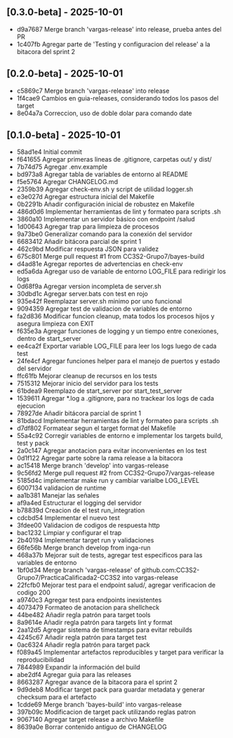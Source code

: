 ## [0.3.0-beta] - 2025-10-01
- d9a7687 Merge branch 'vargas-release' into release, prueba antes del PR
- 1c407fb Agregar parte de 'Testing y configuracion del release' a la bitacora del sprint 2

## [0.2.0-beta] - 2025-10-01
- c5869c7 Merge branch 'vargas-release' into release
- 1f4cae9 Cambios en guia-releases, considerando todos los pasos del target
- 8e04a7a Correccion, uso de doble dolar para comando date

## [0.1.0-beta] - 2025-10-01
- 58ad1e4 Initial commit
- f641655 Agregar primeras lineas de .gitignore, carpetas out/ y dist/
- 7b74d75 Agregar .env.example
- bd973a8 Agregar tabla de variables de entorno al README
- f5e5764 Agregar CHANGELOG.md
- 2359b39 Agregar check-env.sh y script de utilidad logger.sh
- e3e027d Agregar estructura inicial del Makefile
- 0b2291b Añadir configuración inicial de robustez en Makefile
- 486d0d6 Implementar herramientas de lint y formateo para scripts .sh
- 3860a10 Implementar un servidor básico con endpoint /salud
- 1d00643 Agregar trap para limpieza de procesos
- 9a73be0 Generalizar comando para la conexión del servidor
- 6683412 Añadir bitácora parcial de sprint 1
- 462c9bd Modificar respuesta JSON para validez
- 675c801 Merge pull request #1 from CC3S2-Grupo7/bayes-build
- d4ad81e Agregar reportes de advertencias en check-env
- ed5a6da Agregar uso de variable de entorno LOG_FILE para redirigir los logs
- 0d68f9a Agregar version incompleta de server.sh
- 30dbd1c Agregar server.bats con test en rojo
- 935e42f Reemplazar server.sh minimo por uno funcional
- 9094359 Agregar test de validacion de variables de entorno
- fa2d836 Modificar funcion cleanup, mata todos los procesos hijos y asegura limpieza con EXIT
- f635e3a Agregar funciones de logging y un tiempo entre conexiones, dentro de start_server
- ee4ca2f Exportar variable LOG_FILE para leer los logs luego de cada test
- 24fe4cf Agregar funciones helper para el manejo de puertos y estado del servidor
- ffc61fb Mejorar cleanup de recursos en los tests
- 7515312 Mejorar inicio del servidor para los tests
- 61bdea9 Reemplazo de start_server por start_test_server
- 1539611 Agregar *.log a .gitignore, para no trackear los logs de cada ejecucion
- 78927de Añadir bitácora parcial de sprint 1
- 81bdacd Implementar herramientas de lint y formateo para scripts .sh
- d7df802 Formatear segun el target format del Makefile
- 55a4c92 Corregir variables de entorno e implementar los targets build, test y pack
- 2a0c147 Agregar anotacion para evitar inconvenientes en los test
- 0d1f122 Agregar parte sobre la rama release a la bitacora
- ac15418 Merge branch 'develop' into vargas-release
- 9c56fd2 Merge pull request #2 from CC3S2-Grupo7/vargas-release
- 5185d4c implementar make run y cambiar varialbe LOG_LEVEL
- 6007134 validacion de runtime
- aa1b381 Manejar las señales
- af9a4ed Estructurar el logging del servidor
- b78839d Creacion de el test run_integration
- cdcbd54 Implementar el nuevo test
- 3fdee00 Validacion de codigos de respuesta http
- bac1232 Limpiar y configurar el trap
- 2b40194 Implementar target run y validaciones
- 66fe56b Merge branch develop from inga-run
- 468a37b Mejorar suit de tests, agregar test especificos para las variables de entorno
- 1bf0d34 Merge branch 'vargas-release' of github.com:CC3S2-Grupo7/PracticaCalificada2-CC3S2 into vargas-release
- 22fcfb0 Mejorar test para el endpoint salud/, agregar verificacion de codigo 200
- a9740c3 Agregar test para endpoints inexistentes
- 4073479 Formateo de anotacion para shellcheck
- 44be482 Añadir regla patrón para target tools
- 8a9614e Añadir regla patrón para targets lint y format
- 2aa12d5 Agregar sistema de timestamps para evitar rebuilds
- 4245c67 Añadir regla patrón para target test
- 0ac6324 Añadir regla patrón para target pack
- f089a45 Implementar artefactos reproducibles y target para verificar la reproducibilidad
- 7844989 Expandir la información del build
- abe2df4 Agregar guia para las releases
- 8663287 Agregar avance de la bitacora para el sprint 2
- 9d9deb8 Modificar target pack para guardar metadata y generar checksum para el artefacto
- 1cdde69 Merge branch 'bayes-build' into vargas-release
- 397b09c Modificacion de target pack utilizando reglas patron
- 9067140 Agregar target release a archivo Makefile
- 8639a0e Borrar contenido antiguo de CHANGELOG

